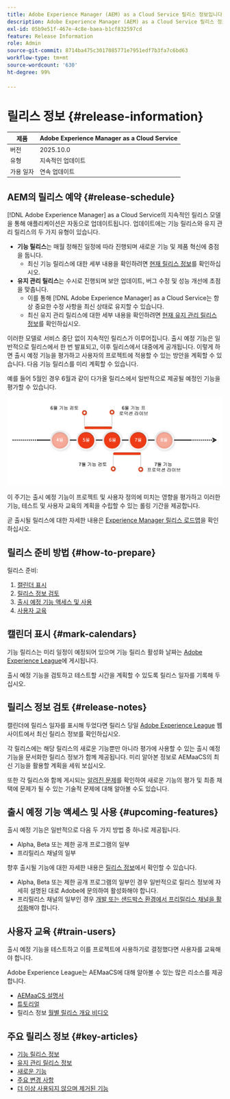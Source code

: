 ```yaml
---
title: Adobe Experience Manager (AEM) as a Cloud Service 릴리스 정보입니다.
description: Adobe Experience Manager (AEM) as a Cloud Service 릴리스 정보입니다.
exl-id: 05b9e51f-467e-4c8e-baea-b1cf832597cd
feature: Release Information
role: Admin
source-git-commit: 8714ba475c3017085771e7951edf7b3fa7c6bd63
workflow-type: tm+mt
source-wordcount: '630'
ht-degree: 99%

---
```



# 릴리스 정보 {#release-information}

| 제품 | Adobe Experience Manager as a Cloud Service |
|---|---|
| 버전 | 2025.10.0 |
| 유형 | 지속적인 업데이트 |
| 가용 일자 | 연속 업데이트 |

## AEM의 릴리스 예약 {#release-schedule}

[!DNL Adobe Experience Manager] as a Cloud Service의 지속적인 릴리스 모델을 통해 애플리케이션은 자동으로 업데이트됩니다. 업데이트에는 기능 릴리스와 유지 관리 릴리스의 두 가지 유형이 있습니다.

* **기능 릴리스**&#x200B;는 매월 정해진 일정에 따라 진행되며 새로운 기능 및 제품 혁신에 중점을 둡니다.
   * 최신 기능 릴리스에 대한 세부 내용을 확인하려면 [현재 릴리스 정보](/help/release-notes/release-notes-cloud/release-notes-current.md)를 확인하십시오.
* **유지 관리 릴리스**&#x200B;는 수시로 진행되며 보안 업데이트, 버그 수정 및 성능 개선에 초점을 맞춥니다.
   * 이를 통해 [!DNL Adobe Experience Manager] as a Cloud Service는 항상 중요한 수정 사항을 최신 상태로 유지할 수 있습니다.
   * 최신 유지 관리 릴리스에 대한 세부 내용을 확인하려면 [현재 유지 관리 릴리스 정보](/help/release-notes/maintenance/latest.md)를 확인하십시오.

이러한 모델로 서비스 중단 없이 지속적인 릴리스가 이루어집니다. 출시 예정 기능은 일반적으로 릴리스에서 한 번 발표되고, 이후 릴리스에서 대중에게 공개됩니다. 이렇게 하면 출시 예정 기능을 평가하고 사용자의 프로젝트에 적용할 수 있는 방안을 계획할 수 있습니다. 다음 기능 릴리스를 미리 계획할 수 있습니다.

예를 들어 5월인 경우 6월과 같이 다가올 릴리스에서 일반적으로 제공될 예정인 기능을 평가할 수 있습니다.

![출시 예정 기능 주기 그래픽](assets/prerelease-cadence.png)

이 주기는 출시 예정 기능이 프로젝트 및 사용자 정의에 미치는 영향을 평가하고 이러한 기능, 테스트 및 사용자 교육의 계획을 수립할 수 있는 롤링 기간을 제공합니다.

곧 출시될 릴리스에 대한 자세한 내용은 [Experience Manager 릴리스 로드맵](https://experienceleague.adobe.com/docs/experience-manager-release-information/aem-release-updates/update-releases-roadmap.html#aem-as-cloud-service)을 확인하십시오.

## 릴리스 준비 방법 {#how-to-prepare}

릴리스 준비:

1. [캘린더 표시](#mark-calendars)
1. [릴리스 정보 검토](#release-notes)
1. [출시 예정 기능 액세스 및 사용](#upcoming-features)
1. [사용자 교육](#train-users)

## 캘린더 표시 {#mark-calendars}

기능 릴리스는 미리 일정이 예정되어 있으며 기능 릴리스 활성화 날짜는 [Adobe Experience League](https://experienceleague.adobe.com/docs/experience-manager-release-information/aem-release-updates/update-releases-roadmap.html#aem-as-cloud-service)에 게시됩니다.

출시 예정 기능을 검토하고 테스트할 시간을 계획할 수 있도록 릴리스 일자를 기록해 두십시오.

## 릴리스 정보 검토 {#release-notes}

캘린더에 릴리스 일자를 표시해 두었다면 릴리스 당일 [Adobe Experience League](/help/release-notes/release-notes-cloud/release-notes-current.md) 웹 사이트에서 최신 릴리스 정보를 확인하십시오.

각 릴리스에는 해당 릴리스의 새로운 기능뿐만 아니라 평가에 사용할 수 있는 출시 예정 기능을 문서화한 릴리스 정보가 함께 제공됩니다. 미리 알아본 정보로 AEMaaCS의 최신 기능을 활용할 계획을 세워 보십시오.

또한 각 릴리스와 함께 게시되는 [알려진 문제](/help/release-notes/maintenance/latest.md)를 확인하여 새로운 기능의 평가 및 최종 채택에 문제가 될 수 있는 기술적 문제에 대해 알아볼 수도 있습니다.

## 출시 예정 기능 액세스 및 사용 {#upcoming-features}

출시 예정 기능은 일반적으로 다음 두 가지 방법 중 하나로 제공됩니다.

* Alpha, Beta 또는 제한 공개 프로그램의 일부
* 프리릴리스 채널의 일부

향후 출시될 기능에 대한 자세한 내용은 [릴리스 정보](#release-notes)에서 확인할 수 있습니다.

* Alpha, Beta 또는 제한 공개 프로그램의 일부인 경우 일반적으로 릴리스 정보에 자세히 설명된 대로 Adobe에 문의하여 활성화해야 합니다.
* 프리릴리스 채널의 일부인 경우 [개발 또는 샌드박스 환경에서 프리릴리스 채널을 활성화](/help/release-notes/prerelease.md)해야 합니다.

## 사용자 교육 {#train-users}

출시 예정 기능을 테스트하고 이를 프로젝트에 사용하기로 결정했다면 사용자를 교육해야 합니다.

Adobe Experience League는 AEMaaCS에 대해 알아볼 수 있는 많은 리소스를 제공합니다.

* [AEMaaCS 설명서](https://experienceleague.adobe.com/docs/experience-manager-cloud-service.html)
* [튜토리얼](https://experienceleague.adobe.com/docs/experience-manager-learn/aem-tutorials/overview.html)
* 릴리스 정보 [월별 릴리스 개요 비디오](/help/release-notes/release-notes-cloud/release-notes-current.md#release-video)

## 주요 릴리스 정보 {#key-articles}

* [기능 릴리스 정보](/help/release-notes/release-notes-cloud/release-notes-current.md)
* [유지 관리 릴리스 정보](/help/release-notes/maintenance/latest.md)
* [새로운 기능](what-is-new.md)
* [주요 변경 사항](aem-cloud-changes.md)
* [더 이상 사용되지 않으며 제거된 기능](deprecated-removed-features.md)

